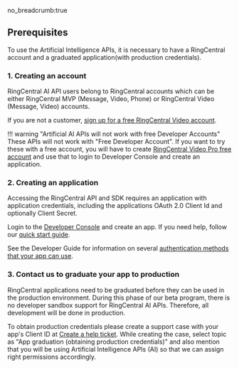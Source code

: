 no_breadcrumb:true

## Prerequisites

To use the Artificial Intelligence APIs, it is necessary to have a RingCentral account and a graduated application(with production credentials).

### 1. Creating an account

RingCentral AI API users belong to RingCentral accounts which can be either RingCentral MVP (Message, Video, Phone) or RingCentral Video (Message, Video) accounts.

If you are not a customer, [sign up for a free RingCentral Video account](https://app.ringcentral.com/signup).

!!! warning "Artificial AI APIs will not work with free Developer Accounts"
    These APIs will not work with "Free Developer Account". If you want to try these with a free account, you will have to create [RingCentral Video Pro free account](https://app.ringcentral.com/signup) and use that to login to Developer Console and create an application.

### 2. Creating an application

Accessing the RingCentral API and SDK requires an application with application credentials, including the applications OAuth 2.0 Client Id and optionally Client Secret.

Login to the [Developer Console](https://developers.ringcentral.com/login.html) and create an app. If you need help, follow our [quick start guide](https://developers.ringcentral.com/guide/basics/your-first-steps).

See the Developer Guide for information on several [authentication methods that your app can use](https://developers.ringcentral.com/guide/authentication).

### 3. Contact us to graduate your app to production

RingCentral applications need to be graduated before they can be used in the production environment. During this phase of our beta program, there is no developer sandbox support for RingCentral AI APIs. Therefore, all development will be done in production. 

To obtain production credentials please create a support case with your app's Client ID at [Create a help ticket](https://developers.ringcentral.com/support/create-case). While creating the case, select topic as "App graduation (obtaining production credentials)" and also mention that you will be using Artificial Intelligence APIs (AI) so that we can assign right permissions accordingly. 

